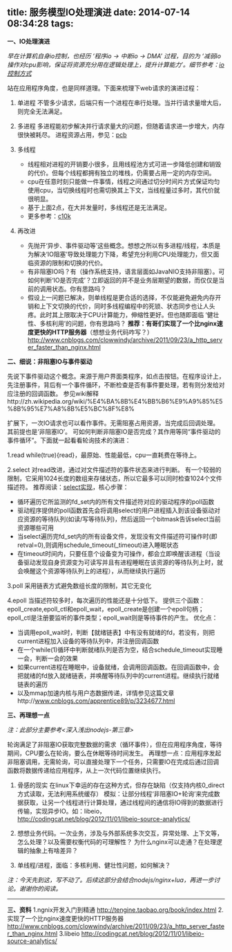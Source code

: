 title: 服务模型IO处理演进
date: 2014-07-14 08:34:28
tags:
---

**一、IO处理演进**

*早在计算机自身io控制，也经历 ‘程序io -> 中断io -> DMA’ 过程，目的为 ‘减弱io操作对cpu影响，保证将资源充分用在逻辑处理上，提升计算能力’。细节参考：[io控制方式](http://oa.gdut.edu.cn/os/multimedia/oscai/chapter5/pages/ch52.htm)*

站在应用程序角度，也是同样道理。下面来梳理下web请求的演进过程：

1. 单进程
不管多少请求，后端只有一个进程在串行处理。当并行请求量增大后，则完全无法满足。

2. 多进程
多进程能初步解决并行请求量大的问题，但随着请求进一步增大，内存很快被耗尽。
进程资源占用，参见：[pcb](http://oa.gdut.edu.cn/os/multimedia/oscai/chapter2/pages/ch22.htm)

3. 多线程
	- 线程相对进程的开销要小很多，且用线程池方式可进一步降低创建和销毁的代价。但每个线程都拥有独立的堆栈，仍需要占用一定的内存空间。
	- cpu在任意时刻只能做一件事情，线程之间通过切分时间片方式保证均匀使用cpu，当切换线程时也需切换其上下文，当线程量过多时，其代价就很明显。
	- 基于上面2点，在大并发量时，多线程还是无法满足。
	- 更多参考：[c10k](http://www.kegel.com/c10k.html)

4. 再改进
	- 先抛开‘异步、事件驱动等’这些概念。想想之所以有多进程/线程，本质是为解决‘IO阻塞’导致处理能力下降，希望充分利用CPU处理能力，但又面临资源的限制和切换的代价。
	- 有非阻塞IO吗？有（操作系统支持，语言层面如JavaNIO支持非阻塞）。可如何判断‘IO是否完成’？立即返回的并不是业务层期望的数据，而仅仅是当前的调用状态。你有思路吗？
	- 假设上一问题已解决，则单线程是更合适的选择，不仅能避免避免内存开销和上下文切换的代价，同时多线程编程中的死锁、状态同步也让人头疼。此时其上限取决于CPU计算能力，伸缩性更好。但也随即面临 ‘健壮性、多核利用’的问题，你有思路吗？
	**推荐：有哥们实现了一个比nginx速度更快的HTTP服务器**（想想业务代码咋写？）
http://www.cnblogs.com/clowwindy/archive/2011/09/23/a_http_server_faster_than_nginx.html

**二、细说：非阻塞IO与事件驱动** 

先说下事件驱动这个概念。来源于用户界面类程序，如点击按钮。在程序设计上，先注册事件，背后有一个事件循环，不断检查是否有事件要处理，若有则分发给对应注册的回调函数。
参见wiki解释http://zh.wikipedia.org/wiki/%E4%BA%8B%E4%BB%B6%E9%A9%85%E5%8B%95%E7%A8%8B%E5%BC%8F%E8%

扩展下，一次IO请求也可以看作事件。无需阻塞占用资源，当完成后回调处理。其前提也是‘非阻塞IO’。
可如何判断非阻塞IO是否完成？其作用等同“事件驱动的事件循环”。下面就一起看看轮询技术的演进：

1.read
while(true){read}，最原始、性能最低，cpu一直耗费在等待上。

2.select
对read改进，通过对文件描述符的事件状态来进行判断。
有一个较弱的限制，它采用1024长度的数组来存储状态，所以它最多可以同时检查1024个文件描述符。
推荐阅读：[select实现](http://blog.chinaunix.net/uid-20643761-id-1594860.html)，核心步骤：
- 循环遍历它所监测的fd_set内的所有文件描述符对应的驱动程序的poll函数
- 驱动程序提供的poll函数首先会将调用select的用户进程插入到该设备驱动对应资源的等待队列(如读/写等待队列)，然后返回一个bitmask告诉select当前资源哪些可用
- 当select遍历完fd_set内的所有设备文件，发现没有文件描述符可操作时(即retval=0),则调用schedule_timeout(_timeout)进入睡眠状态
- 在timeout时间内，只要任意个设备变为可操作，都会立即唤醒该进程（当设备驱动发现自身资源变为可读写并且有进程睡眠在该资源的等待队列上时，就会唤醒这个资源等待队列上的进程），从而继续执行遍历

3.poll
采用链表方式避免数组长度的限制，其它无变化

4.epoll
当描述符较多时，每次遍历的性能还是十分低下。
提供三个函数：epoll_create,epoll_ctl和epoll_wait，epoll_create是创建一个epoll句柄；epoll_ctl是注册要监听的事件类型；epoll_wait则是等待事件的产生。
优化点：
- 当调用epoll_wait时，判断【就绪链表】中有没有就绪的fd，若没有，则把current进程加入设备的等待队列中，并注册回调函数
- 在一个while(1)循环中判断就绪队列是否为空，结合schedule_timeout实现睡一会，判断一会的效果
- 如果current进程在睡眠中，设备就绪，会调用回调函数。在回调函数中，会把就绪的fd放入就绪链表，并唤醒等待队列中的current进程。继续执行就绪链表的遍历
- 以及mmap加速内核与用户态数据传递，详情参见这篇文章http://www.cnblogs.com/apprentice89/p/3234677.html

**三、再理想一点**

*注：此部分主要参考<深入浅出nodejs-第三章>*

轮询满足了非阻塞IO获取完整数据的需求（循环事件），但在应用程序角度，等待期间，CPU要么在轮询，要么在休眠等待时间发生。
再理想一点：应用程序发起非阻塞调用，无需轮询，可以直接处理下一个任务，只需要IO在完成后通过回调函数将数据传递给应用程序，从上一次代码位置继续执行。

1. 骨感的现实
在linux下幸运的存在这种方式，但存在缺陷（仅支持内核0_direct方式读取，无法利用系统缓存）
模拟：让部分线程‘非阻塞IO+轮询’来完成数据获取，让另一个线程进行计算处理，通过线程间的通信将IO得到的数据进行传输，实现异步IO。如：libeio，http://codingcat.net/blog/2012/11/01/libeio-source-analytics/

2. 想想业务代码。一次业务，涉及与外部系统多次交互，异常处理、上下文等，怎么处理？以及需要权衡代码的可理解性？
为什么nginx可以走通？在处理逻辑的抽象上有啥差异？

3. 单线程/进程，面临：多核利用、健壮性问题，如何解决？

*注：今天先到这，写不动了。后续这部分会结合nodejs/nginx+lua，再进一步讨论。谢谢你的阅读。*

---

**三、资料**
1.ngnix开发入门到精通
http://tengine.taobao.org/book/index.html
2.实现了一个比nginx速度更快的HTTP服务器
http://www.cnblogs.com/clowwindy/archive/2011/09/23/a_http_server_faster_than_nginx.html
3.libeio
http://codingcat.net/blog/2012/11/01/libeio-source-analytics/




